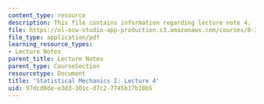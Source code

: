```yaml
---
content_type: resource
description: This file contains information regarding lecture note 4.
file: https://ol-ocw-studio-app-production.s3.amazonaws.com/courses/8-333-statistical-mechanics-i-statistical-mechanics-of-particles-fall-2013/97dcd8dee3d3301cd7c27745b17b10b5_MIT8_333F13_Lec4.pdf
file_type: application/pdf
learning_resource_types:
- Lecture Notes
parent_title: Lecture Notes
parent_type: CourseSection
resourcetype: Document
title: 'Statistical Mechanics I: Lecture 4'
uid: 97dcd8de-e3d3-301c-d7c2-7745b17b10b5
---
```

